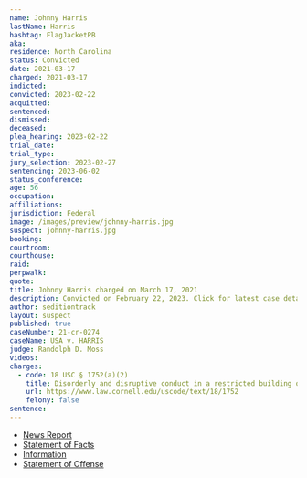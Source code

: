 ```yaml
---
name: Johnny Harris
lastName: Harris
hashtag: FlagJacketPB
aka:
residence: North Carolina
status: Convicted
date: 2021-03-17
charged: 2021-03-17
indicted:
convicted: 2023-02-22
acquitted:
sentenced:
dismissed:
deceased:
plea_hearing: 2023-02-22
trial_date:
trial_type:
jury_selection: 2023-02-27
sentencing: 2023-06-02
status_conference:
age: 56
occupation:
affiliations:
jurisdiction: Federal
image: /images/preview/johnny-harris.jpg
suspect: johnny-harris.jpg
booking:
courtroom:
courthouse:
raid:
perpwalk:
quote:
title: Johnny Harris charged on March 17, 2021
description: Convicted on February 22, 2023. Click for latest case details.
author: seditiontrack
layout: suspect
published: true
caseNumber: 21-cr-0274
caseName: USA v. HARRIS
judge: Randolph D. Moss
videos:
charges:
  - code: 18 USC § 1752(a)(2)
    title: Disorderly and disruptive conduct in a restricted building or grounds
    url: https://www.law.cornell.edu/uscode/text/18/1752
    felony: false
sentence:
---
```


- [News Report](https://wcti12.com/news/state-news/nc-man-arrested-and-charged-in-connection-with-the-capitol-riots)
- [Statement of Facts](https://www.justice.gov/usao-dc/case-multi-defendant/file/1393721/download)
- [Information](https://www.justice.gov/usao-dc/case-multi-defendant/file/1393726/download)
- [Statement of Offense](https://storage.courtlistener.com/recap/gov.uscourts.dcd.229665/gov.uscourts.dcd.229665.50.0.pdf)
